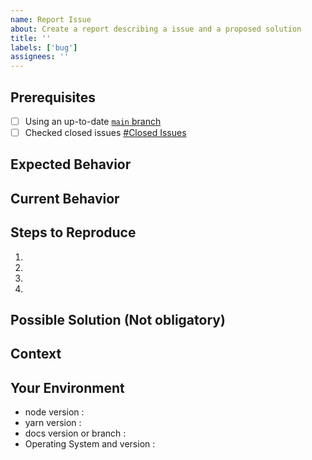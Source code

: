 ```yaml
---
name: Report Issue
about: Create a report describing a issue and a proposed solution
title: ''
labels: ['bug']
assignees: ''
---
```


<!-- Please use the following issue template or your issue will be closed -->

<!--
  The GitHub issue tracker exists to track issues
  that affect the development of seerviashsih/dnd-as itself.

  If you need technical support in building
  an app, or running a app, don't open an issue here.

  Instead, post your question to the seervashish Teams:
  https://stackoverflowteams.com/c/seerviashish/questions
-->

## Prerequisites

<!-- If the following boxes are not ALL checked, your issue is likely to be closed -->

- [ ] Using an up-to-date [`main` branch](https://github.com/seerviashish/dnd-as/tree/main)
- [ ] Checked closed issues [#Closed Issues](https://github.com/seerviashish/dnd-as/issues?q=is%3Aissue+is%3Aclosed)

## Expected Behavior

<!--- What should have happened? -->

## Current Behavior

<!--- What went wrong? -->

## Steps to Reproduce

<!-- Add relevant code and/or a live example -->
<!-- Add stack traces -->

1.

2.

3.

4.

## Possible Solution (Not obligatory)

<!--- Suggest a reason for the issue or how to fix it. -->

## Context

<!--- How has this issue affected you? What are you trying to accomplish? -->
<!--- Did you make any changes to the code after cloning it? -->
<!--- Providing context helps us come up with a solution that is most useful in the real world -->

## Your Environment

<!--- Include as many relevant details about the environment you experienced the bug in -->

- node version :
- yarn version :
- docs version or branch :
- Operating System and version :

<!---❗️❗️ Also, please consider donating (https://opencollective.com/zk-acqua) ❗️❗️ -->
